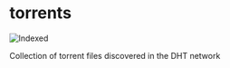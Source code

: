 torrents 
========
![Indexed](https://img.shields.io/badge/indexed-196971-blue)

Collection of torrent files discovered in the DHT network
